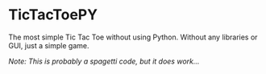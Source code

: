 # TicTacToePY
The most simple Tic Tac Toe without using Python. Without any libraries or GUI, just a simple game. 

*Note: This is probably a spagetti code, but it does work...*